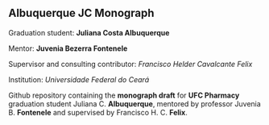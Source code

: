 ## Albuquerque JC Monograph

Graduation student: **Juliana Costa Albuquerque**

Mentor: **Juvenia Bezerra Fontenele**

Supervisor and consulting contributor: *Francisco Helder Cavalcante Felix*

Institution: *Universidade Federal do Ceará*

Github repository containing the **monograph draft** for **UFC Pharmacy** graduation student Juliana C. **Albuquerque**, mentored by professor Juvenia B. **Fontenele** and supervised by Francisco H. C. **Felix**.


